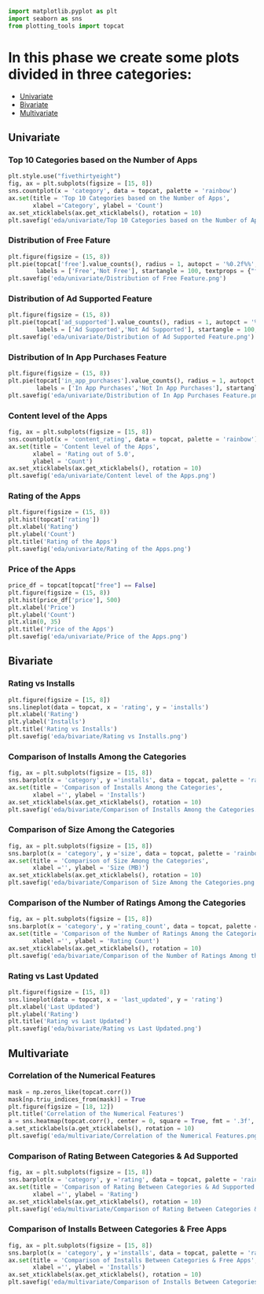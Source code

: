 ```python
import matplotlib.pyplot as plt
import seaborn as sns
from plotting_tools import topcat
```

# In this phase we create some plots divided in three categories: 

- [Univariate](#Univariate)
- [Bivariate](#Bivariate)
- [Multivariate](#Multivariate)

## Univariate

### Top 10 Categories based on the Number of Apps
```python
plt.style.use("fivethirtyeight")
fig, ax = plt.subplots(figsize = [15, 8])
sns.countplot(x = 'category', data = topcat, palette = 'rainbow')
ax.set(title = 'Top 10 Categories based on the Number of Apps',
       xlabel ='Category', ylabel = 'Count')
ax.set_xticklabels(ax.get_xticklabels(), rotation = 10)
plt.savefig('eda/univariate/Top 10 Categories based on the Number of Apps.png')
```
### Distribution of Free Fature
```python
plt.figure(figsize = (15, 8))
plt.pie(topcat['free'].value_counts(), radius = 1, autopct = '%0.2f%%', explode = [0.1, 0.4], 
        labels = ['Free','Not Free'], startangle = 100, textprops = {"fontsize": 15})
plt.savefig('eda/univariate/Distribution of Free Feature.png')
``` 
### Distribution of Ad Supported Feature
```python
plt.figure(figsize = (15, 8))
plt.pie(topcat['ad_supported'].value_counts(), radius = 1, autopct = '%0.2f%%', explode = [0.1, 0.15], 
        labels = ['Ad Supported','Not Ad Supported'], startangle = 100, textprops = {"fontsize": 15});
plt.savefig('eda/univariate/Distribution of Ad Supported Feature.png')
```
### Distribution of In App Purchases Feature
```python
plt.figure(figsize = (15, 8))
plt.pie(topcat['in_app_purchases'].value_counts(), radius = 1, autopct = '%0.2f%%', explode = [0.1, 0.3], 
        labels = ['In App Purchases','Not In App Purchases'], startangle = 100, textprops = {"fontsize": 15});
plt.savefig('eda/univariate/Distribution of In App Purchases Feature.png')
```
### Content level of the Apps
```python
fig, ax = plt.subplots(figsize = [15, 8])
sns.countplot(x = 'content_rating', data = topcat, palette = 'rainbow')
ax.set(title = 'Content level of the Apps', 
       xlabel = 'Rating out of 5.0',
       ylabel = 'Count')
ax.set_xticklabels(ax.get_xticklabels(), rotation = 10)
plt.savefig('eda/univariate/Content level of the Apps.png')
```
### Rating of the Apps
```python
plt.figure(figsize = (15, 8))
plt.hist(topcat['rating'])
plt.xlabel('Rating')
plt.ylabel('Count')
plt.title('Rating of the Apps')
plt.savefig('eda/univariate/Rating of the Apps.png')
```
### Price of the Apps
```python
price_df = topcat[topcat["free"] == False]
plt.figure(figsize = (15, 8))
plt.hist(price_df['price'], 500)
plt.xlabel('Price')
plt.ylabel('Count')
plt.xlim(0, 35)
plt.title('Price of the Apps')
plt.savefig('eda/univariate/Price of the Apps.png')
```

## Bivariate

### Rating vs Installs
```python
plt.figure(figsize = [15, 8])
sns.lineplot(data = topcat, x = 'rating', y = 'installs')
plt.xlabel('Rating')
plt.ylabel('Installs')
plt.title('Rating vs Installs')
plt.savefig('eda/bivariate/Rating vs Installs.png')
```
### Comparison of Installs Among the Categories
```python
fig, ax = plt.subplots(figsize = [15, 8])
sns.barplot(x = 'category', y ='installs', data = topcat, palette = 'rainbow')
ax.set(title = 'Comparison of Installs Among the Categories',
       xlabel ='', ylabel = 'Installs')
ax.set_xticklabels(ax.get_xticklabels(), rotation = 10)
plt.savefig('eda/bivariate/Comparison of Installs Among the Categories.png')
```
### Comparison of Size Among the Categories
```python
fig, ax = plt.subplots(figsize = [15, 8])
sns.barplot(x = 'category', y ='size', data = topcat, palette = 'rainbow')
ax.set(title = 'Comparison of Size Among the Categories',
       xlabel ='', ylabel = 'Size (MB)')
ax.set_xticklabels(ax.get_xticklabels(), rotation = 10)
plt.savefig('eda/bivariate/Comparison of Size Among the Categories.png')
```
### Comparison of the Number of Ratings Among the Categories
```python
fig, ax = plt.subplots(figsize = [15, 8])
sns.barplot(x = 'category', y ='rating_count', data = topcat, palette = 'rainbow')
ax.set(title = 'Comparison of the Number of Ratings Among the Categories',
       xlabel ='', ylabel = 'Rating Count')
ax.set_xticklabels(ax.get_xticklabels(), rotation = 10)
plt.savefig('eda/bivariate/Comparison of the Number of Ratings Among the Categories.png')
```
### Rating vs Last Updated
```python
plt.figure(figsize = [15, 8])
sns.lineplot(data = topcat, x = 'last_updated', y = 'rating')
plt.xlabel('Last Updated')
plt.ylabel('Rating')
plt.title('Rating vs Last Updated')
plt.savefig('eda/bivariate/Rating vs Last Updated.png')
```

## Multivariate

### Correlation of the Numerical Features
```python
mask = np.zeros_like(topcat.corr())
mask[np.triu_indices_from(mask)] = True
plt.figure(figsize = [18, 12])
plt.title('Correlation of the Numerical Features')
a = sns.heatmap(topcat.corr(), center = 0, square = True, fmt = '.3f', annot = True, mask = mask)
a.set_xticklabels(a.get_xticklabels(), rotation = 10)
plt.savefig('eda/multivariate/Correlation of the Numerical Features.png')
```
### Comparison of Rating Between Categories & Ad Supported
```python
fig, ax = plt.subplots(figsize = [15, 8])
sns.barplot(x = 'category', y ='rating', data = topcat, palette = 'rainbow', hue  = 'ad_supported')
ax.set(title = 'Comparison of Rating Between Categories & Ad Supported',
       xlabel ='', ylabel = 'Rating')
ax.set_xticklabels(ax.get_xticklabels(), rotation = 10)
plt.savefig('eda/multivariate/Comparison of Rating Between Categories & Ad Supported.png')
```
### Comparison of Installs Between Categories & Free Apps
```python
fig, ax = plt.subplots(figsize = [15, 8])
sns.barplot(x = 'category', y ='installs', data = topcat, palette = 'rainbow', hue = 'free')
ax.set(title = 'Comparison of Installs Between Categories & Free Apps',
       xlabel ='', ylabel = 'Installs')
ax.set_xticklabels(ax.get_xticklabels(), rotation = 10)
plt.savefig('eda/multivariate/Comparison of Installs Between Categories & Free Apps.png')
```
